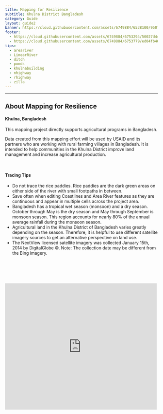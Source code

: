 ```yaml
---
title: Mapping for Resilience
subtitle: Khulna District Bangladesh
category: Guide
layout: guide2
banner: https://cloud.githubusercontent.com/assets/6749884/6538100/950f69da-c42b-11e4-8435-af86c87bc664.JPG
footer: 
  - https://cloud.githubusercontent.com/assets/6749884/6753294/50027d44-ceeb-11e4-9a27-ba31a954c3a4.png
  - https://cloud.githubusercontent.com/assets/6749884/6753779/ed04fb46-ceee-11e4-9e10-caebebf0071c.png
tips:
  - areariver
  - LinearRiver
  - ditch
  - ponds
  - khulnabuilding
  - nhighway
  - rhighway
  - zilla
---
```


<div id="test" class="col-lg-5 col-sm-6">
<hr class="section-heading-spacer">
<div class="clearfix"></div>

<h2 class="section-heading">About Mapping for Resilience</h2>

<h4> Khulna, Bangladesh </h4><p>This mapping project directly supports agricultural programs in Bangladesh.</p>  <p>Data created from this mapping effort will be used by USAID and its partners who are working with rural farming villages in Bangladesh. It is intended to help communities in the Khulna District improve land management and increase agricultural production.</p><br>

<h4> Tracing Tips </h4>
<ul>
  <li> Do not trace the rice paddies. Rice paddies are the dark green areas on either side of the river with small footpaths in between.</li>
  <li> Save often when editing Coastlines and Area River features as they are continuous and appear in multiple cells across the project area. </li>
  <li> Bangladesh has a tropical wet season (monsoon) and a dry season. October through May is the dry season and May through September is monsoon season. This region accounts for nearly 80% of the annual average rainfall during the monsoon season. </li>
  <li> Agricultural land in the Khulna District of Bangladesh varies greatly depending on the season. Therefore, it is helpful to use different satellite imagery sources to get an alternative perspective on land use.</li> 
  <li>The NextView licensed satellite imagery was collected January 15th, 2014 by DigitalGlobe &copy;. Note: The collection date may be different from the Bing imagery.</li>
</ul>
</div>
<div class="col-lg-5 col-lg-offset-2 col-sm-6">
  <br><iframe style="margin-top:60px" src="http://www.openstreetmap.org/export/embed.html?bbox=89.3844223022461%2C22.701771555093703%2C89.67109680175781%2C22.85640378959344&amp;layer=mapnik" width="500" height="415" frameborder="0"></iframe>
</div>
